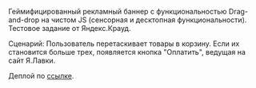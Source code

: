Геймифицированный рекламный баннер с функциональностью Drag-and-drop на чистом JS (сенсорная и десктопная функциональности).
Тестовое задание от Яндекс.Крауд.

Сценарий:
Пользователь перетаскивает товары в корзину.
Если их становится больше трех, появляется кнопка "Оплатить", ведущая на сайт Я.Лавки.

Деплой по [ссылке](https://saparovpetr.github.io/testingForYandexCroud/).
